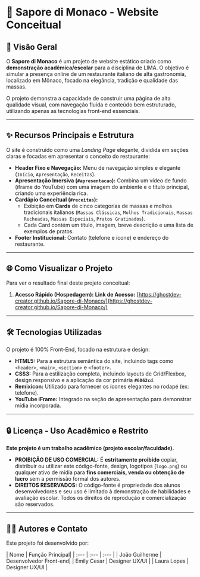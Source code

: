 # 🍝 Sapore di Monaco - Website Conceitual

## 🌟 Visão Geral

O **Sapore di Monaco** é um projeto de website estático criado como **demonstração acadêmica/escolar** para a disciplina de LIMA. O objetivo é simular a presença online de um restaurante italiano de alta gastronomia, localizado em Mônaco, focado na elegância, tradição e qualidade das massas.

O projeto demonstra a capacidade de construir uma página de alta qualidade visual, com navegação fluida e conteúdo bem estruturado, utilizando apenas as tecnologias front-end essenciais.

---

## ✨ Recursos Principais e Estrutura

O site é construído como uma *Landing Page* elegante, dividida em seções claras e focadas em apresentar o conceito do restaurante:

* **Header Fixo e Navegação:** Menu de navegação simples e elegante (`Início`, `Apresentação`, `Receitas`).
* **Apresentação Imersiva (`#apresentacao`):** Combina um vídeo de fundo (iframe do YouTube) com uma imagem do ambiente e o título principal, criando uma experiência rica.
* **Cardápio Conceitual (`#receitas`):**
    * Exibição em **Cards** de cinco categorias de massas e molhos tradicionais italianos (`Massas Clássicas`, `Molhos Tradicionais`, `Massas Recheadas`, `Massas Especiais`, `Pratos Gratinados`).
    * Cada Card contém um título, imagem, breve descrição e uma lista de exemplos de pratos.
* **Footer Institucional:** Contato (telefone e ícone) e endereço do restaurante.

---

## 🌐 Como Visualizar o Projeto

Para ver o resultado final deste projeto conceitual:

1.  **Acesso Rápido (Hospedagem):**
    **Link de Acesso:**
    [https://ghostdev-creator.github.io/Sapore-di-Monaco/](https://ghostdev-creator.github.io/Sapore-di-Monaco/)
---

## 🛠️ Tecnologias Utilizadas

O projeto é 100% Front-End, focado na estrutura e design:

* **HTML5:** Para a estrutura semântica do site, incluindo tags como `<header>`, `<main>`, `<section>` e `<footer>`.
* **CSS3:** Para a estilização completa, incluindo layouts de Grid/Flexbox, design responsivo e a aplicação da cor primária **`#6062cd`**.
* **Remixicon:** Utilizado para fornecer os ícones elegantes no rodapé (ex: telefone).
* **YouTube iFrame:** Integrado na seção de apresentação para demonstrar mídia incorporada.

---

## 🔒 Licença - Uso Acadêmico e Restrito

**Este projeto é um trabalho acadêmico (projeto escolar/faculdade).**

* **PROIBIÇÃO DE USO COMERCIAL:** É **estritamente proibido** copiar, distribuir ou utilizar este código-fonte, design, logotipos (`logo.png`) ou qualquer ativo de mídia para **fins comerciais, venda ou obtenção de lucro** sem a permissão formal dos autores.
* **DIREITOS RESERVADOS:** O código-fonte é propriedade dos alunos desenvolvedores e seu uso é limitado à demonstração de habilidades e avaliação escolar. Todos os direitos de reprodução e comercialização são reservados.

---

## 👨‍💻 Autores e Contato

Este projeto foi desenvolvido por:

| Nome | Função Principal|
| :--- | :--- | :--- |
| João Guilherme | Desenvolvedor Front-end|
| Emily Cesar | Designer UX/UI |
| Laura Lopes | Designer UX/UI |
